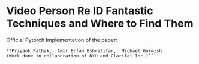 # Video Person Re ID Fantastic Techniques and Where to Find Them
Official Pytorch Implementation of the paper:  
```**Video Person Re-ID : Fantastic Techniques and Where to Find Them** *(Submitted in AAAI'20)*  
**Priyank Pathak,  Amir Erfan Eshratifar,  Michael Gormish   
(Work done in collaboration of NYU and Clarifai Inc.)```



